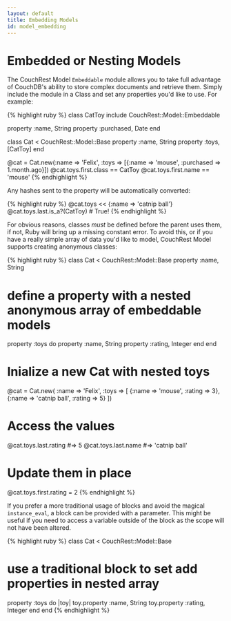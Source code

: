 ```yaml
---
layout: default
title: Embedding Models
id: model_embedding
---
```


# Embedded or Nesting Models

The CouchRest Model `Embeddable` module allows you to take full advantage of CouchDB's ability to store complex
documents and retrieve them. Simply include the module in a Class and set any properties you'd like to use.
For example:

{% highlight ruby %}
class CatToy
  include CouchRest::Model::Embeddable

  property :name, String
  property :purchased, Date
end

class Cat < CouchRest::Model::Base
  property :name, String
  property :toys, [CatToy]
end

@cat = Cat.new(:name => 'Felix', :toys => [{:name => 'mouse', :purchased => 1.month.ago}])
@cat.toys.first.class == CatToy
@cat.toys.first.name == 'mouse'
{% endhighlight %}

Any hashes sent to the property will be automatically converted:

{% highlight ruby %}
@cat.toys << {:name => 'catnip ball'}
@cat.toys.last.is_a?(CatToy) # True!
{% endhighlight %}

For obvious reasons, classes *must* be defined before the parent uses them, if not,
Ruby will bring up a missing constant error. To avoid this, or if you have a really simple array of data
you'd like to model, CouchRest Model supports creating anonymous classes:

{% highlight ruby %}
class Cat < CouchRest::Model::Base
  property :name, String

  # define a property with a nested anonymous array of embeddable models
  property :toys do
    property :name, String
    property :rating, Integer
  end
end

# Inialize a new Cat with nested toys
@cat = Cat.new(
  :name => 'Felix', 
  :toys => [
    {:name => 'mouse', :rating => 3},
    {:name => 'catnip ball', :rating => 5}
  ])

# Access the values
@cat.toys.last.rating   #=> 5
@cat.toys.last.name     #=> 'catnip ball'

# Update them in place
@cat.toys.first.rating = 2
{% endhighlight %}

If you prefer a more traditional usage of blocks and avoid the magical `instance_eval`, a block can be provided with a parameter. This might be useful if you need to access a variable outside of the block as the scope will not have been altered.

{% highlight ruby %}
class Cat < CouchRest::Model::Base
  # use a traditional block to set add properties in nested array
  property :toys do |toy|
    toy.property :name, String
    toy.property :rating, Integer
  end
end
{% endhighlight %}

